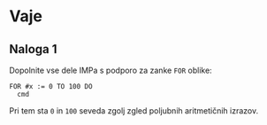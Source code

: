 # Vaje

## Naloga 1

Dopolnite vse dele IMPa s podporo za zanke `FOR` oblike:

```text
FOR #x := 0 TO 100 DO
  cmd
```

Pri tem sta `0` in `100` seveda zgolj zgled poljubnih aritmetičnih izrazov.
